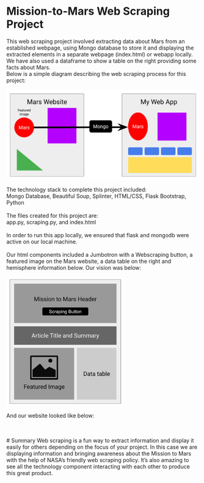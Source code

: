 # Mission-to-Mars Web Scraping Project
This web scraping project involved extracting data about Mars from an established webpage, using Mongo database to store it and displaying the extracted elements in a separate webpage (index.html) or webapp locally. We have also used a dataframe to show a table on the right providing some facts about Mars. <br />
Below is a simple diagram describing the web scraping process for this project: <br />
<br />
![process](https://github.com/Samira786/Mission-to-Mars/blob/master/webscrapingprocess.png)
<br />

The technology stack to complete this project included: <br />
Mongo Database, Beautiful Soup, Splinter, HTML/CSS, Flask Bootstrap, Python <br />
<br />
The files created for this project are: <br />
app.py, scraping.py, and index.html <br />
<br />
In order to run this app locally, we ensured that flask and mongodb were active on our local machine. <br />
<br />
Our html components included a Jumbotron with a Webscraping button, a featured image on the Mars website, a data table on the right and hemisphere information below. Our vision was below: <br />
<br />
![vision](https://github.com/Samira786/Mission-to-Mars/blob/master/Mission_to_Mars_vision.png)
<br />

And our website looked like below: <br />
<br />


<br />
# Summary
Web scraping is a fun way to extract information and display it easily for others depending on the focus of your project. In this case we are displaying information and bringing awareness about the Mission to Mars with the help of NASA’s friendly web scraping policy. It’s also amazing to see all the technology component interacting with each other to produce this great product.
